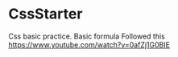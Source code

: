 # CssStarter
Css basic practice. Basic formula 
Followed this https://www.youtube.com/watch?v=0afZj1G0BIE
